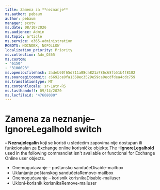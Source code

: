 ```yaml
---
title: Zamena za **neznanje**
ms.author: pebaum
author: pebaum
manager: scotv
ms.date: 08/10/2020
ms.audience: Admin
ms.topic: article
ms.service: o365-administration
ROBOTS: NOINDEX, NOFOLLOW
localization_priority: Priority
ms.collection: Adm_O365
ms.custom:
- "6150"
- "3100023"
ms.openlocfilehash: 3adeb60f65d711a08da821a786c68fb51b4f8102
ms.sourcegitcommit: c6692ce0fa1358ec3529e59ca0ecdfdea4cdc759
ms.translationtype: MT
ms.contentlocale: sr-Latn-RS
ms.lasthandoff: 09/14/2020
ms.locfileid: "47668000"
---
```

# <a name="ignorelegalhold-switch"></a><span data-ttu-id="ef22c-102">Zamena za **neznanje**</span><span class="sxs-lookup"><span data-stu-id="ef22c-102">**–IgnoreLegalhold** switch</span></span>

<span data-ttu-id="ef22c-103">**– Neznajelegalin** koji se koristi u sledećim zapovima nije dostupan ili funkcionalan za Exchange online korisničke objekte.</span><span class="sxs-lookup"><span data-stu-id="ef22c-103">The **–IgnoreLegalhold** used in the following commandlet isn't available or functional for Exchange Online user objects.</span></span>

- <span data-ttu-id="ef22c-104">Onemogućavanje – poštansko sanduče</span><span class="sxs-lookup"><span data-stu-id="ef22c-104">Disable-mailbox</span></span>
- <span data-ttu-id="ef22c-105">Uklanjanje poštanskog sandučeta</span><span class="sxs-lookup"><span data-stu-id="ef22c-105">Remove-mailbox</span></span>
- <span data-ttu-id="ef22c-106">Onemogućavanje – korisnik korisnika</span><span class="sxs-lookup"><span data-stu-id="ef22c-106">Disable-mailuser</span></span>
- <span data-ttu-id="ef22c-107">Ukloni-korisnik korisnika</span><span class="sxs-lookup"><span data-stu-id="ef22c-107">Remove-mailuser</span></span>